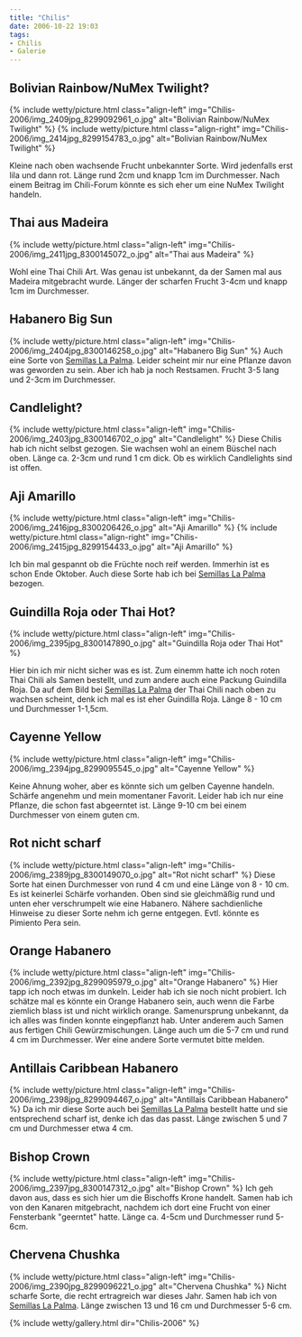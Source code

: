 ```yaml
---
title: "Chilis"
date: 2006-10-22 19:03
tags: 
- Chilis
- Galerie
---
```

## Bolivian Rainbow/NuMex Twilight?
{% include wetty/picture.html class="align-left" img="Chilis-2006/img_2409jpg_8299092961_o.jpg" alt="Bolivian Rainbow/NuMex Twilight" %}
{% include wetty/picture.html class="align-right" img="Chilis-2006/img_2414jpg_8299154783_o.jpg" alt="Bolivian Rainbow/NuMex Twilight" %}

Kleine nach oben wachsende Frucht unbekannter Sorte. Wird jedenfalls erst lila und dann rot. Länge rund 2cm und knapp 1cm im Durchmesser. Nach einem Beitrag im Chili-Forum könnte es sich eher um eine NuMex Twilight handeln.

## Thai aus Madeira
{% include wetty/picture.html class="align-left" img="Chilis-2006/img_2411jpg_8300145072_o.jpg" alt="Thai aus Madeira" %}

Wohl eine Thai Chili Art. Was genau ist unbekannt, da der Samen mal aus Madeira mitgebracht wurde. Länger der scharfen Frucht 3-4cm und knapp 1cm im Durchmesser.
 
## Habanero Big Sun
{% include wetty/picture.html class="align-left" img="Chilis-2006/img_2404jpg_8300146258_o.jpg" alt="Habanero Big Sun" %}
Auch eine Sorte von [Semillas La Palma](http://www.semillas.de/). Leider scheint mir nur eine Pflanze davon was geworden zu sein. Aber ich hab ja noch Restsamen. Frucht 3-5 lang und 2-3cm im Durchmesser.
 
## Candlelight?
{% include wetty/picture.html class="align-left" img="Chilis-2006/img_2403jpg_8300146702_o.jpg" alt="Candlelight" %}
Diese Chilis hab ich nicht selbst gezogen. Sie wachsen wohl an einem Büschel nach oben. Länge ca. 2-3cm und rund 1 cm dick. Ob es wirklich Candlelights sind ist offen.
 
## Aji Amarillo
{% include wetty/picture.html class="align-left" img="Chilis-2006/img_2416jpg_8300206426_o.jpg" alt="Aji Amarillo" %}
{% include wetty/picture.html class="align-right" img="Chilis-2006/img_2415jpg_8299154433_o.jpg" alt="Aji Amarillo" %}

Ich bin mal gespannt ob die Früchte noch reif werden. Immerhin ist es schon Ende Oktober. Auch diese Sorte hab ich bei [Semillas La Palma](http://www.semillas.de/) bezogen.
 
## Guindilla Roja oder Thai Hot?
{% include wetty/picture.html class="align-left" img="Chilis-2006/img_2395jpg_8300147890_o.jpg" alt="Guindilla Roja oder Thai Hot" %}

Hier bin ich mir nicht sicher was es ist. Zum einemm hatte ich noch roten Thai Chili als Samen bestellt, und zum andere auch eine Packung Guindilla Roja.
Da auf dem Bild bei [Semillas La Palma](http://www.semillas.de/) der Thai Chili nach oben zu wachsen scheint, denk ich mal es ist eher Guindilla Roja.
Länge 8 - 10 cm und Durchmesser 1-1,5cm.
 
## Cayenne Yellow
{% include wetty/picture.html class="align-left" img="Chilis-2006/img_2394jpg_8299095545_o.jpg" alt="Cayenne Yellow" %}

Keine Ahnung woher, aber es könnte sich um gelben Cayenne handeln. Schärfe angenehm und mein momentaner Favorit. Leider hab ich nur eine Pflanze, die schon fast abgeerntet ist.
Länge 9-10 cm bei einem Durchmesser von einem guten cm.
 
## Rot nicht scharf
{% include wetty/picture.html class="align-left" img="Chilis-2006/img_2389jpg_8300149070_o.jpg" alt="Rot nicht scharf" %}
Diese Sorte hat einen Durchmesser von rund 4 cm und eine Länge von 8 - 10 cm. Es ist keinerlei Schärfe vorhanden. Oben sind sie gleichmäßig rund und unten eher verschrumpelt wie eine Habanero.
Nähere sachdienliche Hinweise zu dieser Sorte nehm ich gerne entgegen. Evtl. könnte es Pimiento Pera sein.
 
## Orange Habanero
{% include wetty/picture.html class="align-left" img="Chilis-2006/img_2392jpg_8299095979_o.jpg" alt="Orange Habanero" %}
Hier tapp ich noch etwas im dunkeln. Leider hab ich sie noch nicht probiert. Ich schätze mal es könnte ein Orange Habanero sein, auch wenn die Farbe ziemlich blass ist und nicht wirklich orange.
Samenursprung unbekannt, da ich alles was finden konnte eingepflanzt hab. Unter anderem auch Samen aus fertigen Chili Gewürzmischungen.
Länge auch um die 5-7 cm und rund 4 cm im Durchmesser.
Wer eine andere Sorte vermutet bitte melden.
 
## Antillais Caribbean Habanero
{% include wetty/picture.html class="align-left" img="Chilis-2006/img_2398jpg_8299094467_o.jpg" alt="Antillais Caribbean Habanero" %}
Da ich mir diese Sorte auch bei [Semillas La Palma](http://www.semillas.de/) bestellt hatte und sie entsprechend scharf ist, denke ich das das passt.
Länge zwischen 5 und 7 cm und Durchmesser etwa 4 cm.
 
## Bishop Crown
{% include wetty/picture.html class="align-left" img="Chilis-2006/img_2397jpg_8300147312_o.jpg" alt="Bishop Crown" %}
Ich geh davon aus, dass es sich hier um die Bischoffs Krone handelt. Samen hab ich von den Kanaren mitgebracht, nachdem ich dort eine Frucht von einer Fensterbank "geerntet" hatte.
Länge ca. 4-5cm und Durchmesser rund 5-6cm.
 
## Chervena Chushka
{% include wetty/picture.html class="align-left" img="Chilis-2006/img_2390jpg_8299096221_o.jpg" alt="Chervena Chushka" %}
Nicht scharfe Sorte, die recht ertragreich war dieses Jahr. Samen hab ich von [Semillas La Palma](http://www.semillas.de/).
Länge zwischen 13 und 16 cm und Durchmesser 5-6 cm.


{% include wetty/gallery.html dir="Chilis-2006" %}
 